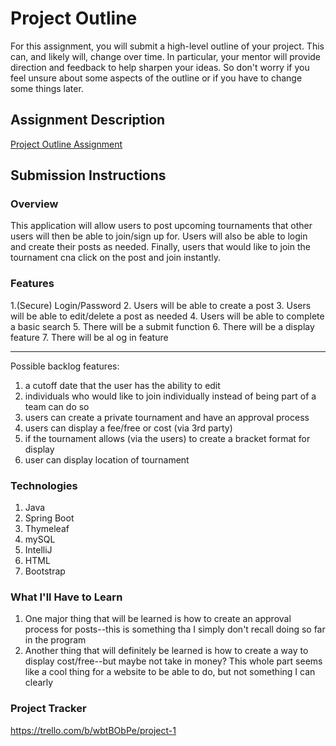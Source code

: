 # Project Outline
For this assignment, you will submit a high-level outline of your project. This can, and likely will, change over time. In particular, your mentor will provide direction and feedback to help sharpen your ideas. So don't worry if you feel unsure about some aspects of the outline or if you have to change some things later.

## Assignment Description
[Project Outline Assignment](https://education.launchcode.org/liftoff/modules/assignments/project-outline)

## Submission Instructions

### Overview
This application will allow users to post upcoming tournaments that other users will then be able to join/sign up for. Users will also be able to login and create their posts as needed. Finally, users that would like to join the tournament cna click on the post and join instantly.

### Features
1.(Secure) Login/Password
2. Users will be able to create a post
3. Users will be able to edit/delete a post as needed
4. Users will be able to complete a basic search
5. There will be a submit function
6. There will be a display feature
7. There will be al og in feature
___________
Possible backlog features:

1. a cutoff date that the user has the ability to edit
2. individuals who would like to join individually instead of being part of a team can do so
3. users can create a private tournament and have an approval process
4. users can display a fee/free or cost (via 3rd party)
5. if the tournament allows (via the users) to create a bracket format for display
6. user can display location of tournament

### Technologies
1. Java
2. Spring Boot
3. Thymeleaf
4. mySQL
5. IntelliJ
6. HTML
7. Bootstrap

### What I'll Have to Learn
1. One major thing that will be learned is how to create an approval process for posts--this is something tha I simply don't recall doing so far in the program
2. Another thing that will definitely be learned is how to create a way to display cost/free--but maybe not take in money?  This whole part seems like a cool thing for a website to be able to do, but not something I can clearly

### Project Tracker
https://trello.com/b/wbtBObPe/project-1